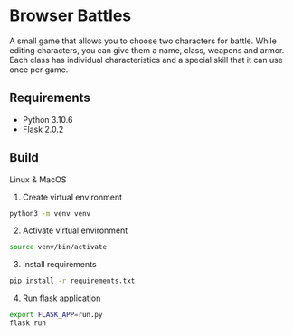 # Browser Battles
A small game that allows you to choose two characters for battle. While editing characters, you can give them a name, class, weapons and armor. Each class has individual characteristics and a special skill that it can use once per game.

## Requirements

* Python 3.10.6
* Flask 2.0.2

## Build

Linux & MacOS

1. Create virtual environment

```bash
python3 -m venv venv
```

2. Activate virtual environment

```bash
source venv/bin/activate
```

3. Install requirements

```bash
pip install -r requirements.txt
```

4. Run flask application

```bash
export FLASK_APP=run.py
flask run
```

